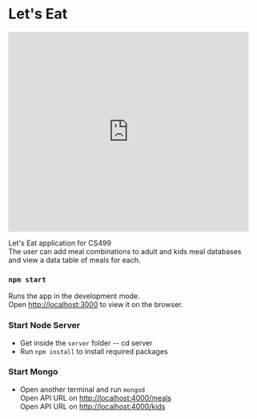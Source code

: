 # Let's Eat
<iframe src="https://giphy.com/embed/H4bdybrsMlQyPy4BP7" width="480" height="400" frameBorder="0" class="giphy-embed" allowFullScreen></iframe>

Let's Eat application for CS499 <br>
The user can add meal combinations to adult and kids meal databases <br>
and view a data table of meals for each. 

### `npm start`

Runs the app in the development mode.<br>
Open [http://localhost:3000](http://localhost:3000) to view it on the browser.


### Start Node Server

- Get inside the `server` folder -- cd server <br>
- Run `npm install` to install required packages 

### Start Mongo
- Open another terminal and run `mongod`<br>
Open API URL on [http://localhost:4000/meals](http://localhost:4000/meals) <br>
Open API URL on [http://localhost:4000/kids](http://localhost:4000/kids)
